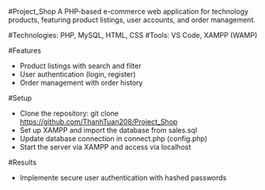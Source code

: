 #Project_Shop
A PHP-based e-commerce web application for technology products, featuring product listings, user accounts, and order management.

#Technologies: PHP, MySQL, HTML, CSS
#Tools: VS Code, XAMPP (WAMP)

#Features
- Product listings with search and filter
- User authentication (login, register)
- Order management with order history

#Setup
- Clone the repository: git clone https://github.com/ThanhTuan208/Project_Shop
- Set up XAMPP and import the database from sales.sql
- Update database connection in connect.php (config.php)
- Start the server via XAMPP and access via localhost

#Results
- Implemente secure user authentication with hashed passwords
